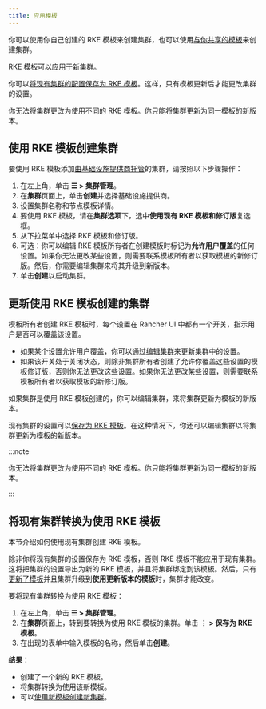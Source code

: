 ```yaml
---
title: 应用模板
---
```


你可以使用你自己创建的 RKE 模板来创建集群，也可以使用[与你共享的模板](access-or-share-templates.md)来创建集群。

RKE 模板可以应用于新集群。

你可以[将现有集群的配置保存为 RKE 模板](#将现有集群转换为使用-rke-模板)。这样，只有模板更新后才能更改集群的设置。

你无法将集群更改为使用不同的 RKE 模板。你只能将集群更新为同一模板的新版本。

## 使用 RKE 模板创建集群

要使用 RKE 模板添加[由基础设施提供商托管](../../launch-kubernetes-with-rancher/launch-kubernetes-with-rancher.md)的集群，请按照以下步骤操作：

1. 在左上角，单击 **☰ > 集群管理**。
1. 在**集群**页面上，单击**创建**并选择基础设施提供商。
1. 设置集群名称和节点模板详情。
1. 要使用 RKE 模板，请在**集群选项**下，选中**使用现有 RKE 模板和修订版**复选框。
1. 从下拉菜单中选择 RKE 模板和修订版。
1. 可选：你可以编辑 RKE 模板所有者在创建模板时标记为**允许用户覆盖**的任何设置。如果你无法更改某些设置，则需要联系模板所有者以获取模板的新修订版。然后，你需要编辑集群来将其升级到新版本。
1. 单击**创建**以启动集群。

## 更新使用 RKE 模板创建的集群

模板所有者创建 RKE 模板时，每个设置在 Rancher UI 中都有一个开关，指示用户是否可以覆盖该设置。

- 如果某个设置允许用户覆盖，你可以通过[编辑集群](../../../../reference-guides/cluster-configuration/cluster-configuration.md)来更新集群中的设置。
- 如果该开关处于关闭状态，则除非集群所有者创建了允许你覆盖这些设置的模板修订版，否则你无法更改这些设置。如果你无法更改某些设置，则需要联系模板所有者以获取模板的新修订版。

如果集群是使用 RKE 模板创建的，你可以编辑集群，来将集群更新为模板的新版本。

现有集群的设置可以[保存为 RKE 模板](#将现有集群转换为使用-rke-模板)。在这种情况下，你还可以编辑集群以将集群更新为模板的新版本。

:::note

你无法将集群更改为使用不同的 RKE 模板。你只能将集群更新为同一模板的新版本。

:::

## 将现有集群转换为使用 RKE 模板

本节介绍如何使用现有集群创建 RKE 模板。

除非你将现有集群的设置保存为 RKE 模板，否则 RKE 模板不能应用于现有集群。这将把集群的设置导出为新的 RKE 模板，并且将集群绑定到该模板。然后，只有[更新了模板](manage-rke1-templates.md#更新模板)并且集群升级到**使用更新版本的模板**时，集群才能改变。

要将现有集群转换为使用 RKE 模板：

1. 在左上角，单击 **☰ > 集群管理**。
1. 在**集群**页面上，转到要转换为使用 RKE 模板的集群。单击 **⋮ > 保存为 RKE 模板**。
1. 在出现的表单中输入模板的名称，然后单击**创建**。

**结果**：

- 创建了一个新的 RKE 模板。
- 将集群转换为使用该新模板。
- 可以[使用新模板创建新集群](apply-templates.md#使用-rke-模板创建集群)。